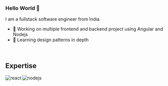 ### Hello World 👋

I am a fullstack software engineer from India

- 🔭 Working on multiple frontend and backend project using Angular and Nodejs
- 🌱 Learning design patterns in depth

<br>

## Expertise
<img align="left" alt="react" src="[https://img.shields.io/badge/react%20-%2320232a.svg?&style=for-the-badge&logo=react&logoColor=%2361DAFB](https://img.shields.io/badge/react%20-%2320232a.svg?&style=for-the-badge&logo=react&logoColor=%2361DAFB)" />
<img align="left" alt="nodejs" src="[https://img.shields.io/badge/node.js%20-%2343853D.svg?&style=for-the-badge&logo=node.js&logoColor=white](https://img.shields.io/badge/node.js%20-%2343853D.svg?&style=for-the-badge&logo=node.js&logoColor=white)" />
